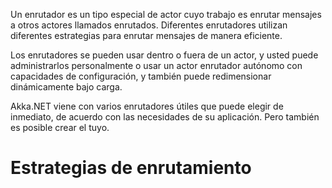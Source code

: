 Un enrutador es un tipo especial de actor cuyo trabajo es enrutar mensajes a otros actores llamados enrutados. Diferentes enrutadores utilizan diferentes estrategias para enrutar mensajes de manera eficiente.

Los enrutadores se pueden usar dentro o fuera de un actor, y usted puede administrarlos personalmente o usar un actor enrutador autónomo con capacidades de configuración, y también puede redimensionar dinámicamente bajo carga.

Akka.NET viene con varios enrutadores útiles que puede elegir de inmediato, de acuerdo con las necesidades de su aplicación. Pero también es posible crear el tuyo.

# Estrategias de enrutamiento
